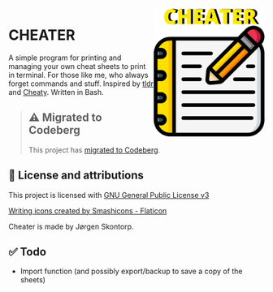 <img align="right" height="256" src="./cheater_logo.png">

# CHEATER
A simple program for printing and managing your own cheat sheets to print in terminal. For those like me, who always forget commands and stuff. Inspired by [tldr](https://tldr.sh/) and [Cheaty](https://github.com/linuxmint/cinnamon-spices-applets/tree/master/cheaty@centurix). Written in Bash.


> ## ⚠️ Migrated to Codeberg
>
> This project has [migrated to Codeberg](https://codeberg.org/jrgn9/cheater).

## 🪪 License and attributions
This project is licensed with [GNU General Public License v3](https://www.gnu.org/licenses/gpl-3.0.en.html)

[Writing icons created by Smashicons - Flaticon](https://www.flaticon.com/free-icons/writing)

Cheater is made by Jørgen Skontorp.

## ✅ Todo
- Import function (and possibly export/backup to save a copy of the sheets)
